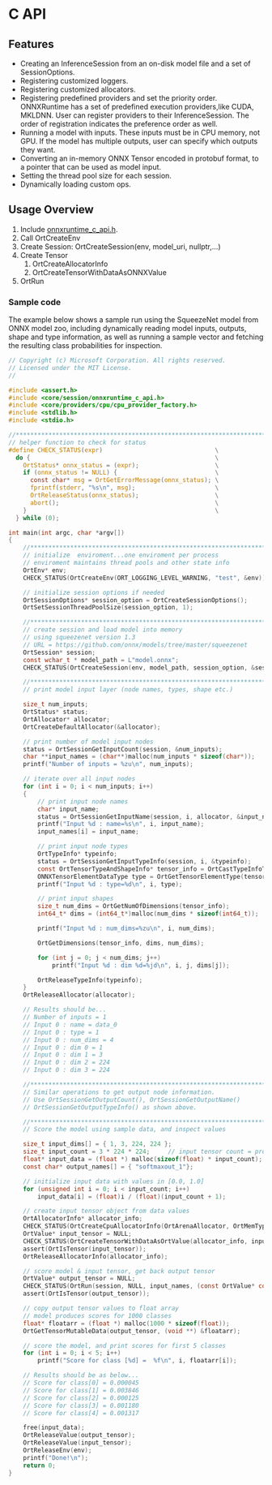 # C API

## Features

* Creating an InferenceSession from an on-disk model file and a set of SessionOptions.
* Registering customized loggers.
* Registering customized allocators.
* Registering predefined providers and set the priority order. ONNXRuntime has a set of predefined execution providers,like CUDA, MKLDNN. User can register providers to their InferenceSession. The order of registration indicates the preference order as well.
* Running a model with inputs. These inputs must be in CPU memory, not GPU. If the model has multiple outputs, user can specify which outputs they want.
* Converting an in-memory ONNX Tensor encoded in protobuf format, to a pointer that can be used as model input.
* Setting the thread pool size for each session.
* Dynamically loading custom ops.

## Usage Overview

1. Include [onnxruntime_c_api.h](/include/onnxruntime/core/session/onnxruntime_c_api.h).
2. Call OrtCreateEnv
3. Create Session: OrtCreateSession(env, model_uri, nullptr,...)
4. Create Tensor
   1) OrtCreateAllocatorInfo
   2) OrtCreateTensorWithDataAsONNXValue
5. OrtRun

### Sample code

The example below shows a sample run using the SqueezeNet model from ONNX model zoo, including dynamically reading model inputs, outputs, shape and type information, as well as running a sample vector and fetching the resulting class probabilities for inspection. 


```c
// Copyright (c) Microsoft Corporation. All rights reserved.
// Licensed under the MIT License.
//

#include <assert.h>
#include <core/session/onnxruntime_c_api.h>
#include <core/providers/cpu/cpu_provider_factory.h>
#include <stdlib.h>
#include <stdio.h>

//*****************************************************************************
// helper function to check for status
#define CHECK_STATUS(expr)                               \
  do {                                                   \
    OrtStatus* onnx_status = (expr);                     \
    if (onnx_status != NULL) {                           \
      const char* msg = OrtGetErrorMessage(onnx_status); \
      fprintf(stderr, "%s\n", msg);                      \
      OrtReleaseStatus(onnx_status);                     \
      abort();                                           \
    }                                                    \
  } while (0);

int main(int argc, char *argv[])
{
	//*************************************************************************
	// initialize  enviroment...one enviroment per process
	// enviroment maintains thread pools and other state info
	OrtEnv* env;
	CHECK_STATUS(OrtCreateEnv(ORT_LOGGING_LEVEL_WARNING, "test", &env));

	// initialize session options if needed
	OrtSessionOptions* session_option = OrtCreateSessionOptions();
	OrtSetSessionThreadPoolSize(session_option, 1);

	//*************************************************************************
	// create session and load model into memory
	// using squeezenet version 1.3 
	// URL = https://github.com/onnx/models/tree/master/squeezenet
	OrtSession* session;
	const wchar_t * model_path = L"model.onnx";
	CHECK_STATUS(OrtCreateSession(env, model_path, session_option, &session));

	//*************************************************************************
	// print model input layer (node names, types, shape etc.)

	size_t num_inputs;
	OrtStatus* status;
	OrtAllocator* allocator;
	OrtCreateDefaultAllocator(&allocator);

	// print number of model input nodes
	status = OrtSessionGetInputCount(session, &num_inputs);
	char **input_names = (char**)malloc(num_inputs * sizeof(char*));
	printf("Number of inputs = %zu\n", num_inputs);

	// iterate over all input nodes
	for (int i = 0; i < num_inputs; i++)
	{
		// print input node names
		char* input_name;
		status = OrtSessionGetInputName(session, i, allocator, &input_name);
		printf("Input %d : name=%s\n", i, input_name);
		input_names[i] = input_name;

		// print input node types 
		OrtTypeInfo* typeinfo;
		status = OrtSessionGetInputTypeInfo(session, i, &typeinfo);
		const OrtTensorTypeAndShapeInfo* tensor_info = OrtCastTypeInfoToTensorInfo(typeinfo);
		ONNXTensorElementDataType type = OrtGetTensorElementType(tensor_info);
		printf("Input %d : type=%d\n", i, type);

		// print input shapes
		size_t num_dims = OrtGetNumOfDimensions(tensor_info);
		int64_t* dims = (int64_t*)malloc(num_dims * sizeof(int64_t));

		printf("Input %d : num_dims=%zu\n", i, num_dims);

		OrtGetDimensions(tensor_info, dims, num_dims);

		for (int j = 0; j < num_dims; j++)
			printf("Input %d : dim %d=%jd\n", i, j, dims[j]);

		OrtReleaseTypeInfo(typeinfo);
	}
	OrtReleaseAllocator(allocator);

	// Results should be...
	// Number of inputs = 1
	// Input 0 : name = data_0
	// Input 0 : type = 1
	// Input 0 : num_dims = 4
	// Input 0 : dim 0 = 1
	// Input 0 : dim 1 = 3
	// Input 0 : dim 2 = 224
	// Input 0 : dim 3 = 224

	//*************************************************************************
	// Similar operations to get output node information.
	// Use OrtSessionGetOutputCount(), OrtSessionGetOutputName()
	// OrtSessionGetOutputTypeInfo() as shown above.

	//*************************************************************************
	// Score the model using sample data, and inspect values

	size_t input_dims[] = { 1, 3, 224, 224 };
	size_t input_count = 3 * 224 * 224;     // input tensor count = product of dims
	float* input_data = (float *) malloc(sizeof(float) * input_count);
	const char* output_names[] = { "softmaxout_1"};

	// initialize input data with values in [0.0, 1.0]
	for (unsigned int i = 0; i < input_count; i++)
		input_data[i] = (float)i / (float)(input_count + 1);

	// create input tensor object from data values
	OrtAllocatorInfo* allocator_info;
	CHECK_STATUS(OrtCreateCpuAllocatorInfo(OrtArenaAllocator, OrtMemTypeDefault, &allocator_info));
	OrtValue* input_tensor = NULL;
	CHECK_STATUS(OrtCreateTensorWithDataAsOrtValue(allocator_info, input_data, input_count * sizeof(float), input_dims, 4, ONNX_TENSOR_ELEMENT_DATA_TYPE_FLOAT, &input_tensor));
	assert(OrtIsTensor(input_tensor));
	OrtReleaseAllocatorInfo(allocator_info);

	// score model & input tensor, get back output tensor
	OrtValue* output_tensor = NULL;
	CHECK_STATUS(OrtRun(session, NULL, input_names, (const OrtValue* const*)&input_tensor, 1, output_names, 1, &output_tensor));
	assert(OrtIsTensor(output_tensor));

	// copy output tensor values to float array
	// model produces scores for 1000 classes
	float* floatarr = (float *) malloc(1000 * sizeof(float));
	OrtGetTensorMutableData(output_tensor, (void **) &floatarr);

	// score the model, and print scores for first 5 classes
	for (int i = 0; i < 5; i++)
		printf("Score for class [%d] =  %f\n", i, floatarr[i]);

	// Results should be as below...
	// Score for class[0] = 0.000045
	// Score for class[1] = 0.003846
	// Score for class[2] = 0.000125
	// Score for class[3] = 0.001180
	// Score for class[4] = 0.001317

	free(input_data);
	OrtReleaseValue(output_tensor);
	OrtReleaseValue(input_tensor);
	OrtReleaseEnv(env);
	printf("Done!\n");
	return 0;
}



